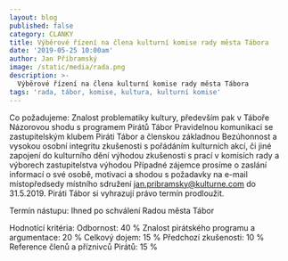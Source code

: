 ```yaml
---
layout: blog
published: false
category: CLANKY
title: Výběrové řízení na člena kulturní komise rady města Tábora
date: '2019-05-25 10:00am'
author: Jan Příbramský
image: /static/media/rada.png
description: >-
  Výběrové řízení na člena kulturní komise rady města Tábora
tags: 'rada, tábor, komise, kultura, kulturní komise'
---
```


Co požadujeme:
Znalost problematiky kultury, především pak v Táboře
Názorovou shodu s programem Pirátů Tábor
Pravidelnou komunikaci se zastupitelským klubem Piráti Tábor a členskou základnou
Bezúhonnost a vysokou osobní integritu
zkušenosti s pořádáním kulturních akcí, či jiné zapojení do kulturního dění výhodou
zkušenosti s prací v komisích rady a výborech zastupitelstva výhodou
Případné zájemce prosíme o zaslání informací o své osobě, motivaci a shodou s požadavky na e-mail místopředsedy místního sdružení jan.pribramsky@kulturne.com do 31.5.2019. Piráti Tábor si vyhrazují právo termín prodloužit. 
 
Termín nástupu: Ihned po schválení Radou města Tábor
 
Hodnotící kritéria:
Odbornost: 40 %
Znalost pirátského programu a argumentace: 20 %
Celkový dojem: 15 %
Předchozí zkušenosti: 10 %
Reference členů a příznivců Pirátů: 15 %
